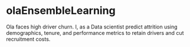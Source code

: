 # olaEnsembleLearning
 Ola faces high driver churn. I, as a Data scientist predict attrition using demographics, tenure, and performance metrics to retain drivers and cut recruitment costs.

